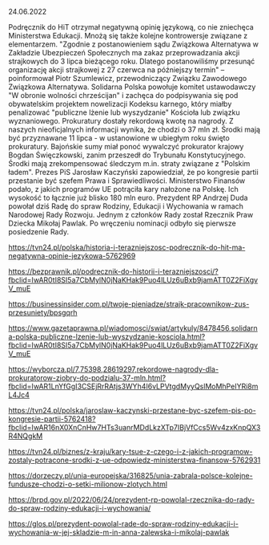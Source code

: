 24.06.2022

Podręcznik do HiT otrzymał negatywną opinię językową, co nie zniechęca Ministerstwa Edukacji. Mnożą się także kolejne kontrowersje związane z elementarzem. "Zgodnie z postanowieniem sądu Związkowa Alternatywa w Zakładzie Ubezpieczeń Społecznych ma zakaz przeprowadzania akcji strajkowych do 3 lipca bieżącego roku. Dlatego postanowiliśmy przesunąć organizację akcji strajkowej z 27 czerwca na późniejszy termin" – poinformował Piotr Szumlewicz, przewodniczący Związku Zawodowego Związkowa Alternatywa. Solidarna Polska powołuje komitet ustawodawczy "W obronie wolności chrześcijan" i zachęca do podpisywania się pod obywatelskim projektem nowelizacji Kodeksu karnego, który miałby penalizować "publiczne lżenie lub wyszydzanie" Kościoła lub związku wyznaniowego. Prokuratury dostały rekordową kwotę na nagrody. Z naszych nieoficjalnych informacji wynika, że chodzi o 37 mln zł. Środki mają być przyznawane 11 lipca - w ustanowione w ubiegłym roku święto prokuratury. Bajońskie sumy miał ponoć wywalczyć prokurator krajowy Bogdan Święczkowski, zanim przeszedł do Trybunału Konstytucyjnego. Środki mają zrekompensować śledczym m.in. straty związane z "Polskim ładem". Prezes PiS Jarosław Kaczyński zapowiedział, że po kongresie partii przestanie być szefem Prawa i Sprawiedliwości. Ministerstwo Finansów podało, z jakich programów UE potrąciła kary nałożone na Polskę. Ich wysokość to łącznie już blisko 180 mln euro. Prezydent RP Andrzej Duda powołał dziś Radę do spraw Rodziny, Edukacji i Wychowania w ramach Narodowej Rady Rozwoju. Jednym z członków Rady został Rzecznik Praw Dziecka Mikołaj Pawlak. Po wręczeniu nominacji odbyło się pierwsze posiedzenie Rady.

https://tvn24.pl/polska/historia-i-terazniejszosc-podrecznik-do-hit-ma-negatywna-opinie-jezykowa-5762969

https://bezprawnik.pl/podrecznik-do-historii-i-terazniejszosci/?fbclid=IwAR0tI8SI5a7CbMylN0jNaKHak9Puo4lLUz6uBxb9jamATT0Z2FiXgvV_muE

https://businessinsider.com.pl/twoje-pieniadze/strajk-pracownikow-zus-przesuniety/bpsgqrh

https://www.gazetaprawna.pl/wiadomosci/swiat/artykuly/8478456,solidarna-polska-publiczne-lzenie-lub-wyszydzanie-kosciola.html?fbclid=IwAR0tI8SI5a7CbMylN0jNaKHak9Puo4lLUz6uBxb9jamATT0Z2FiXgvV_muE

https://wyborcza.pl/7,75398,28619297,rekordowe-nagrody-dla-prokuratorow-ziobry-do-podzialu-37-mln.html?fbclid=IwAR1LnYfGgI3CSEjRrRAtjs3WYh4I6vLPVtgdMyyQslMoMhPeIYRi8mL4Jc4

https://tvn24.pl/polska/jaroslaw-kaczynski-przestane-byc-szefem-pis-po-kongresie-partii-5762418?fbclid=IwAR16nX0XnCnHw7HTs3uanrMDdLkzXTp7IBjVfCcs5Wv4zxKnpQX3R4NQgkM

https://tvn24.pl/biznes/z-kraju/kary-tsue-z-czego-i-z-jakich-programow-zostaly-potracone-srodki-z-ue-odpowiedz-ministerstwa-finansow-5762931

https://dorzeczy.pl/unia-europejska/316825/unia-zabrala-polsce-kolejne-fundusze-chodzi-o-setki-milionow-zlotych.html

https://brpd.gov.pl/2022/06/24/prezydent-rp-powolal-rzecznika-do-rady-do-spraw-rodziny-edukacji-i-wychowania/

https://glos.pl/prezydent-powolal-rade-do-spraw-rodziny-edukacji-i-wychowania-w-jej-skladzie-m-in-anna-zalewska-i-mikolaj-pawlak